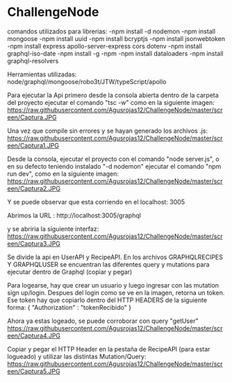 # ChallengeNode

comandos utilizados para librerias:
-npm install -d nodemon
-npm install mongoose
-npm install uuid
-npm install bcryptjs
-npm install jsonwebtoken
-npm install express apollo-server-express cors dotenv
-npm install graphql-iso-date
-npm install -g -npm
-npm install dataloaders
-npm install graphql-resolvers

Herramientas utilizadas:
node/graphql/mongoose/robo3t/JTW/typeScript/apollo

Para ejecutar la Api primero desde la consola abierta dentro de la carpeta del proyecto ejecutar el comando "tsc -w"
como en la siguiente imagen:
https://raw.githubusercontent.com/Agusrojas12/ChallengeNode/master/screen/Captura.JPG

Una vez que compile sin errores y se hayan generado los archivos .js:
https://raw.githubusercontent.com/Agusrojas12/ChallengeNode/master/screen/Captura1.JPG

Desde la consola, ejecutar el proyecto con el comando "node server.js", o en su defecto teniendo instalado "-d nodemon" ejecutar el comando "npm run dev", como en la siguiente imagen:
https://raw.githubusercontent.com/Agusrojas12/ChallengeNode/master/screen/Captura2.JPG

Y se puede observar que esta corriendo en el localhost: 3005

Abrimos la URL : http://localhost:3005/graphql

y se abriria la siguiente interfaz: 
https://raw.githubusercontent.com/Agusrojas12/ChallengeNode/master/screen/Captura3.JPG

Se divide la api en UserAPI y RecipeAPI. En los archivos GRAPHQLRECIPES Y GRAPHQLUSER se encuentran las diferentes query y mutations para ejecutar dentro de Graphql (copiar y pegar)

Para logearse, hay que crear un usuario y luego ingresar con las mutation sign up/login.
Despues del login como se ve en la imagen, retorna un token. Ese token hay que copiarlo dentro del HTTP HEADERS de la siguiente forma:
{
  "Authorization" : "tokenRecibido"
}

Ahora ya estas logeado, se puede corroborar con query "getUser"
https://raw.githubusercontent.com/Agusrojas12/ChallengeNode/master/screen/Captura4.JPG


Copiar y pegar el HTTP Header en la pestaña de RecipeAPI (para estar logueado) y utilizar las distintas Mutation/Query:
https://raw.githubusercontent.com/Agusrojas12/ChallengeNode/master/screen/Captura5.JPG





